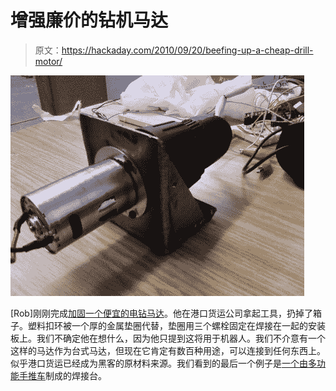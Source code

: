 # 增强廉价的钻机马达

> 原文：<https://hackaday.com/2010/09/20/beefing-up-a-cheap-drill-motor/>

![](img/d81d52ae0449418c5371dcfc1f363d26.png "reinforced-drill-motor")

[Rob]刚刚完成[加固一个便宜的电钻马达](http://makeitlabs.com/forum/viewtopic.php?f=8&t=7)。他在港口货运公司拿起工具，扔掉了箱子。塑料扣环被一个厚的金属垫圈代替，垫圈用三个螺栓固定在焊接在一起的安装板上。我们不确定他在想什么，因为他只提到这将用于机器人。我们不介意有一个这样的马达作为台式马达，但现在它肯定有数百种用途，可以连接到任何东西上。似乎港口货运已经成为黑客的原材料来源。我们看到的最后一个例子是[一个由多功能手推车](http://hackaday.com/2010/08/01/multi-purpose-welding-cart/)制成的焊接台。
